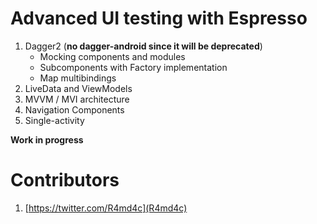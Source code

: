 # Advanced UI testing with Espresso

1. Dagger2 (**no dagger-android since it will be deprecated**)
     - Mocking components and modules
     - Subcomponents with Factory implementation
     - Map multibindings
2. LiveData and ViewModels
3. MVVM / MVI architecture
4. Navigation Components
5. Single-activity

**Work in progress**

# Contributors
1. [https://twitter.com/R4md4c](R4md4c)
